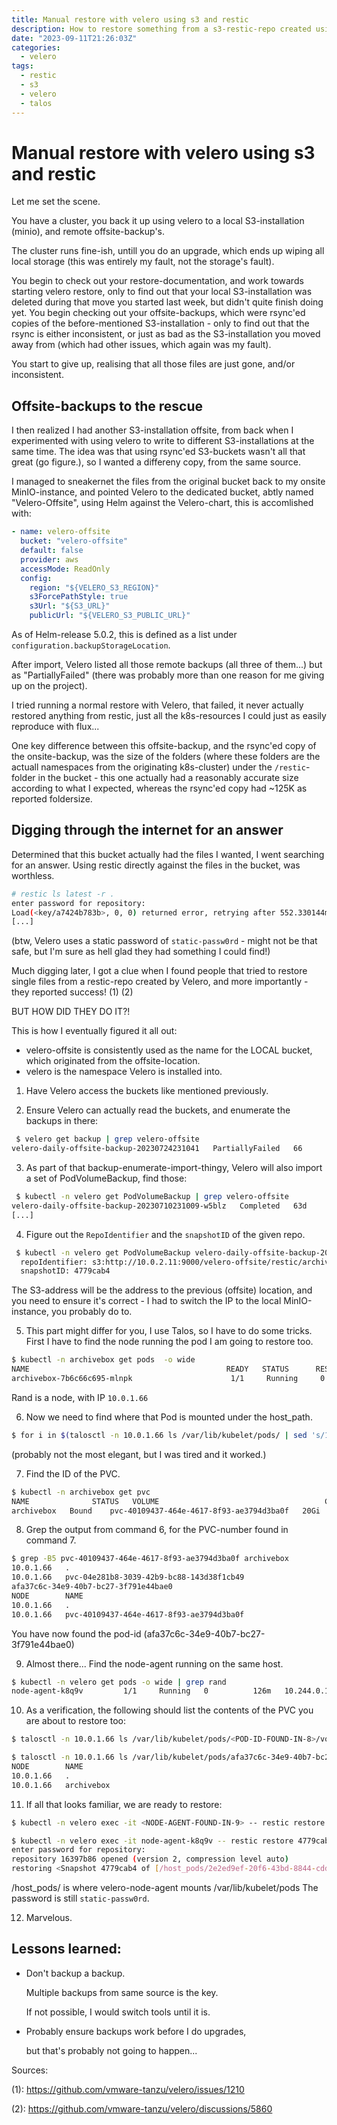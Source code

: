 ```yaml
---
title: Manual restore with velero using s3 and restic
description: How to restore something from a s3-restic-repo created using velero, when velero is unable to do it automatically.
date: "2023-09-11T21:26:03Z"
categories:
  - velero
tags:
  - restic
  - s3
  - velero
  - talos
---
```


# Manual restore with velero using s3 and restic

Let me set the scene.

You have a cluster, you back it up using velero to a local S3-installation (minio), and remote offsite-backup's.

The cluster runs fine-ish, untill you do an upgrade, which ends up wiping all local storage (this was entirely my fault, not the storage's fault).

You begin to check out your restore-documentation, and work towards starting velero restore, only to find out that your local S3-installation was deleted during that move you started last week, but didn't quite finish doing yet.
You begin checking out your offsite-backups, which were rsync'ed copies of the before-mentioned S3-installation - only to find out that the rsync is either inconsistent, or just as bad as the S3-installation you moved away from (which had other issues, which again was my fault).

You start to give up, realising that all those files are just gone, and/or inconsistent.

## Offsite-backups to the rescue

I then realized I had another S3-installation offsite, from back when I experimented with using velero to write to different S3-installations at the same time.
The idea was that using rsync'ed S3-buckets wasn't all that great (go figure.), so I wanted a differeny copy, from the same source.

I managed to sneakernet the files from the original bucket back to my onsite MinIO-instance, and pointed Velero to the dedicated bucket, abtly named "Velero-Offsite", using Helm against the Velero-chart, this is accomlished with:
````yaml
- name: velero-offsite
  bucket: "velero-offsite"
  default: false
  provider: aws
  accessMode: ReadOnly
  config:
    region: "${VELERO_S3_REGION}"
    s3ForcePathStyle: true
    s3Url: "${S3_URL}"
    publicUrl: "${VELERO_S3_PUBLIC_URL}"
````

As of Helm-release 5.0.2, this is defined as a list under `configuration.backupStorageLocation`.

After import, Velero listed all those remote backups (all three of them...) but as "PartiallyFailed" (there was probably more than one reason for me giving up on the project).

I tried running a normal restore with Velero, that failed, it never actually restored anything from restic, just all the k8s-resources I could just as easily reproduce with flux...

One key difference between this offsite-backup, and the rsync'ed copy of the onsite-backup, was the size of the folders (where these folders are the actuall namespaces from the originating k8s-cluster) under the `/restic`-folder in the bucket - this one actually had a reasonably accurate size according to what I expected, whereas the rsync'ed copy had ~125K as reported foldersize.

## Digging through the internet for an answer

Determined that this bucket actually had the files I wanted, I went searching for an answer.
Using restic directly against the files in the bucket, was worthless.
````bash
# restic ls latest -r .
enter password for repository:
Load(<key/a7424b783b>, 0, 0) returned error, retrying after 552.330144ms: read keys/a7424b783b93bf66c9036982766365e9cb1aa41b698d069c0879473a94d0574a: is a directory
[...]

````
(btw, Velero uses a static password of `static-passw0rd` - might not be that safe, but I'm sure as hell glad they had something I could find!)

Much digging later, I got a clue when I found people that tried to restore single files from a restic-repo created by Velero, and more importantly - they reported success! (1) (2)

BUT HOW DID THEY DO IT?!

This is how I eventually figured it all out:
- velero-offsite is consistently used as the name for the LOCAL bucket, which originated from the offsite-location.
- velero is the namespace Velero is installed into.


1. Have Velero access the buckets like mentioned previously.

2. Ensure Velero can actually read the buckets, and enumerate the backups in there:
````bash
 $ velero get backup | grep velero-offsite
velero-daily-offsite-backup-20230724231041   PartiallyFailed   66       0          2023-07-24 23:10:41 +0200 CEST   19d ago   velero-offsite         <none>
````
3. As part of that backup-enumerate-import-thingy, Velero will also import a set of PodVolumeBackup, find those:
````bash
 $ kubectl -n velero get PodVolumeBackup | grep velero-offsite
velero-daily-offsite-backup-20230710231009-w5blz   Completed   63d       archivebox        archivebox-7b7bf94fd4-rl5hm                     config           s3:http://10.0.2.11:9000/velero-offsite/restic/archivebox         restic          offsite            107m
[...]
````
4. Figure out the `RepoIdentifier` and the `snapshotID` of the given repo.
````bash
 $ kubectl -n velero get PodVolumeBackup velero-daily-offsite-backup-20230710231009-w5blz -oyaml | grep -e repoIdentifier -e snapshotID
  repoIdentifier: s3:http://10.0.2.11:9000/velero-offsite/restic/archivebox
  snapshotID: 4779cab4
````
The S3-address will be the address to the previous (offsite) location, and you need to ensure it's correct - I had to switch the IP to the local MinIO-instance, you probably do to.

5. This part might differ for you, I use Talos, so I have to do some tricks.
First I have to find the node running the pod I am going to restore too.
````bash
$ kubectl -n archivebox get pods  -o wide
NAME                                            READY   STATUS      RESTARTS   AGE   IP            NODE     NOMINATED NODE   READINESS GATES
archivebox-7b6c66c695-mlnpk                      1/1     Running     0          57m   10.244.0.22   rand     <none>           <none>
````
Rand is a node, with IP `10.0.1.66`

6. Now we need to find where that Pod is mounted under the host_path.
````bash
$ for i in $(talosctl -n 10.0.1.66 ls /var/lib/kubelet/pods/ | sed 's/10.0.1.66   //g' | grep -v -e NODE); do echo $i; talosctl -n 10.0.1.66 ls /var/lib/kubelet/pods/$i/volumes/kubernetes.io~csi/; done > archivebox
````
(probably not the most elegant, but I was tired and it worked.)

7. Find the ID of the PVC.
````bash
$ kubectl -n archivebox get pvc
NAME              STATUS   VOLUME                                     CAPACITY   ACCESS MODES   STORAGECLASS      AGE
archivebox   Bound    pvc-40109437-464e-4617-8f93-ae3794d3ba0f   20Gi       RWX            ceph-filesystem   51m
````

8. Grep the output from command 6, for the PVC-number found in command 7.
````bash
$ grep -B5 pvc-40109437-464e-4617-8f93-ae3794d3ba0f archivebox
10.0.1.66   .
10.0.1.66   pvc-04e281b8-3039-42b9-bc88-143d38f1cb49
afa37c6c-34e9-40b7-bc27-3f791e44bae0
NODE        NAME
10.0.1.66   .
10.0.1.66   pvc-40109437-464e-4617-8f93-ae3794d3ba0f
````
You have now found the pod-id (afa37c6c-34e9-40b7-bc27-3f791e44bae0)

9. Almost there... Find the node-agent running on the same host.
````bash
$ kubectl -n velero get pods -o wide | grep rand
node-agent-k8q9v         1/1     Running   0          126m   10.244.0.16   rand       <none>           <none>
````

10. As a verification, the following should list the contents of the PVC you are about to restore too:
````bash
$ talosctl -n 10.0.1.66 ls /var/lib/kubelet/pods/<POD-ID-FOUND-IN-8>/volumes/kubernetes.io~csi/<PVC-ID-FOUD-IN-7>/mount/
````
````bash
$ talosctl -n 10.0.1.66 ls /var/lib/kubelet/pods/afa37c6c-34e9-40b7-bc27-3f791e44bae0/volumes/kubernetes.io~csi/pvc-40109437-464e-4617-8f93-ae3794d3ba0f/mount/
NODE        NAME
10.0.1.66   .
10.0.1.66   archivebox
````

11. If all that looks familiar, we are ready to restore:

````bash
$ kubectl -n velero exec -it <NODE-AGENT-FOUND-IN-9> -- restic restore <SNAPSHOT-ID-FOUND-INITALLY-IN-4> -r s3:http://10.0.1.78:9000/velero-offsite/restic/archivebox --target /host_pods/<POD-ID-FOUND-IN-8>/volumes/kubernetes.io~csi/<PVC-ID-FOUD-IN-7>/mount/restore/
````
````bash
$ kubectl -n velero exec -it node-agent-k8q9v -- restic restore 4779cab4 -r s3:http://10.0.1.78:9000/velero-offsite/restic/archivebox --target /host_pods/afa37c6c-34e9-40b7-bc27-3f791e44bae0/volumes/kubernetes.io~csi/pvc-40109437-464e-4617-8f93-ae3794d3ba0f/mount/restore/
enter password for repository:
repository 16397b86 opened (version 2, compression level auto)
restoring <Snapshot 4779cab4 of [/host_pods/2e2ed9ef-20f6-43bd-8844-cddd4f5580ca/volumes/kubernetes.io~csi/pvc-bdeb5be2-8ea9-491f-9bbe-4f58de1de88a/mount] at 2023-07-10 23:58:31.344943183 +0200 CEST by root@velero> to /host_pods/afa37c6c-34e9-40b7-bc27-3f791e44bae0/volumes/kubernetes.io~csi/pvc-40109437-464e-4617-8f93-ae3794d3ba0f/mount/restore/
````

/host_pods/ is where velero-node-agent mounts /var/lib/kubelet/pods
The password is still `static-passw0rd`.

12. Marvelous.


## Lessons learned:
- Don't backup a backup.

  Multiple backups from same source is the key.

  If not possible, I would switch tools until it is.

- Probably ensure backups work before I do upgrades,

  but that's probably not going to happen...

Sources:

(1): https://github.com/vmware-tanzu/velero/issues/1210

(2): https://github.com/vmware-tanzu/velero/discussions/5860

